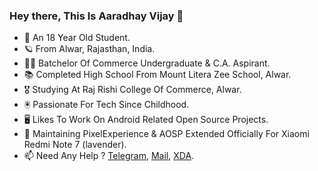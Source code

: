 ### Hey there, This Is Aaradhay Vijay 👋
- 👤 An 18 Year Old Student.
- 🪐 From Alwar, Rajasthan, India.
- 🧑‍🎓 Batchelor Of Commerce Undergraduate & C.A. Aspirant.
- 📚 Completed High School From Mount Litera Zee School, Alwar.
- 🎖️ Studying At Raj Rishi College Of Commerce, Alwar.
- 🖲️ Passionate For Tech Since Childhood.
- 🖥️ Likes To Work On Android Related Open Source Projects.
- 📱 Maintaining PixelExperience & AOSP Extended Officially For Xiaomi Redmi Note 7 (lavender).
- 📫 Need Any Help ? [Telegram](https://t.me/Inferno964), [Mail](mailto:inferno964.github@gmail.com), [XDA](https://forum.xda-developers.com/m/aaradhayvijay.11824373/).
